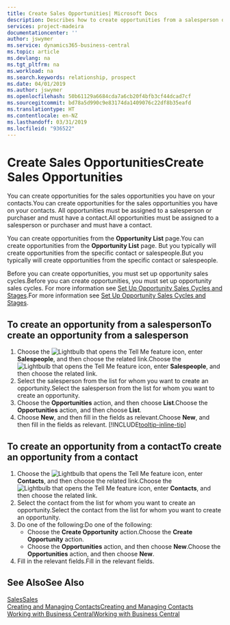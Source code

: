 ```yaml
---
title: Create Sales Opportunities| Microsoft Docs
description: Describes how to create opportunities from a salesperson or a contact in Business Central.
services: project-madeira
documentationcenter: ''
author: jswymer
ms.service: dynamics365-business-central
ms.topic: article
ms.devlang: na
ms.tgt_pltfrm: na
ms.workload: na
ms.search.keywords: relationship, prospect
ms.date: 04/01/2019
ms.author: jswymer
ms.openlocfilehash: 50b61129a6684cda7a6cb20f4bfb3cf44dcad7cf
ms.sourcegitcommit: bd78a5d990c9e83174da1409076c22df8b35eafd
ms.translationtype: HT
ms.contentlocale: en-NZ
ms.lasthandoff: 03/31/2019
ms.locfileid: "936522"
---
```

# <a name="create-sales-opportunities"></a><span data-ttu-id="9c943-103">Create Sales Opportunities</span><span class="sxs-lookup"><span data-stu-id="9c943-103">Create Sales Opportunities</span></span>
<span data-ttu-id="9c943-104">You can create opportunities for the sales opportunities you have on your contacts.</span><span class="sxs-lookup"><span data-stu-id="9c943-104">You can create opportunities for the sales opportunities you have on your contacts.</span></span> <span data-ttu-id="9c943-105">All opportunities must be assigned to a salesperson or purchaser and must have a contact.</span><span class="sxs-lookup"><span data-stu-id="9c943-105">All opportunities must be assigned to a salesperson or purchaser and must have a contact.</span></span>

<span data-ttu-id="9c943-106">You can create opportunities from the **Opportunity List** page.</span><span class="sxs-lookup"><span data-stu-id="9c943-106">You can create opportunities from the **Opportunity List** page.</span></span> <span data-ttu-id="9c943-107">But you typically will create opportunities from the specific contact or salespeople.</span><span class="sxs-lookup"><span data-stu-id="9c943-107">But you typically will create opportunities from the specific contact or salespeople.</span></span>

<span data-ttu-id="9c943-108">Before you can create opportunities, you must set up opportunity sales cycles.</span><span class="sxs-lookup"><span data-stu-id="9c943-108">Before you can create opportunities, you must set up opportunity sales cycles.</span></span> <span data-ttu-id="9c943-109">For more information see [Set Up Opportunity Sales Cycles and Stages](marketing-how-setup-opportunity-sales-cycles-stages.md).</span><span class="sxs-lookup"><span data-stu-id="9c943-109">For more information see [Set Up Opportunity Sales Cycles and Stages](marketing-how-setup-opportunity-sales-cycles-stages.md).</span></span>

## <a name="to-create-an-opportunity-from-a-salesperson"></a><span data-ttu-id="9c943-110">To create an opportunity from a salesperson</span><span class="sxs-lookup"><span data-stu-id="9c943-110">To create an opportunity from a salesperson</span></span>
1. <span data-ttu-id="9c943-111">Choose the ![Lightbulb that opens the Tell Me feature](media/ui-search/search_small.png "Tell me what you want to do") icon, enter **Salespeople**, and then choose the related link.</span><span class="sxs-lookup"><span data-stu-id="9c943-111">Choose the ![Lightbulb that opens the Tell Me feature](media/ui-search/search_small.png "Tell me what you want to do") icon, enter **Salespeople**, and then choose the related link.</span></span>
2. <span data-ttu-id="9c943-112">Select the salesperson from the list for whom you want to create an opportunity.</span><span class="sxs-lookup"><span data-stu-id="9c943-112">Select the salesperson from the list for whom you want to create an opportunity.</span></span>
3. <span data-ttu-id="9c943-113">Choose the **Opportunities** action, and then choose **List**.</span><span class="sxs-lookup"><span data-stu-id="9c943-113">Choose the **Opportunities** action, and then choose **List**.</span></span>
4. <span data-ttu-id="9c943-114">Choose **New**, and then fill in the fields as relevant.</span><span class="sxs-lookup"><span data-stu-id="9c943-114">Choose **New**, and then fill in the fields as relevant.</span></span> [!INCLUDE[tooltip-inline-tip](includes/tooltip-inline-tip_md.md)]  



## <a name="to-create-an-opportunity-from-a-contact"></a><span data-ttu-id="9c943-115">To create an opportunity from a contact</span><span class="sxs-lookup"><span data-stu-id="9c943-115">To create an opportunity from a contact</span></span>
1. <span data-ttu-id="9c943-116">Choose the ![Lightbulb that opens the Tell Me feature](media/ui-search/search_small.png "Tell me what you want to do") icon, enter **Contacts**, and then choose the related link.</span><span class="sxs-lookup"><span data-stu-id="9c943-116">Choose the ![Lightbulb that opens the Tell Me feature](media/ui-search/search_small.png "Tell me what you want to do") icon, enter **Contacts**, and then choose the related link.</span></span>
2. <span data-ttu-id="9c943-117">Select the contact from the list for whom you want to create an opportunity.</span><span class="sxs-lookup"><span data-stu-id="9c943-117">Select the contact from the list for whom you want to create an opportunity.</span></span>
3. <span data-ttu-id="9c943-118">Do one of the following:</span><span class="sxs-lookup"><span data-stu-id="9c943-118">Do one of the following:</span></span>
   * <span data-ttu-id="9c943-119">Choose the **Create Opportunity** action.</span><span class="sxs-lookup"><span data-stu-id="9c943-119">Choose the **Create Opportunity** action.</span></span>
   * <span data-ttu-id="9c943-120">Choose the  **Opportunities** action, and then choose **New**.</span><span class="sxs-lookup"><span data-stu-id="9c943-120">Choose the  **Opportunities** action, and then choose **New**.</span></span>
4. <span data-ttu-id="9c943-121">Fill in the relevant fields.</span><span class="sxs-lookup"><span data-stu-id="9c943-121">Fill in the relevant fields.</span></span>

## <a name="see-also"></a><span data-ttu-id="9c943-122">See Also</span><span class="sxs-lookup"><span data-stu-id="9c943-122">See Also</span></span>
[<span data-ttu-id="9c943-123">Sales</span><span class="sxs-lookup"><span data-stu-id="9c943-123">Sales</span></span>](sales-manage-sales.md)  
[<span data-ttu-id="9c943-124">Creating and Managing Contacts</span><span class="sxs-lookup"><span data-stu-id="9c943-124">Creating and Managing Contacts</span></span>](marketing-contacts.md)  
[<span data-ttu-id="9c943-125">Working with Business Central</span><span class="sxs-lookup"><span data-stu-id="9c943-125">Working with Business Central</span></span>](ui-work-product.md)

